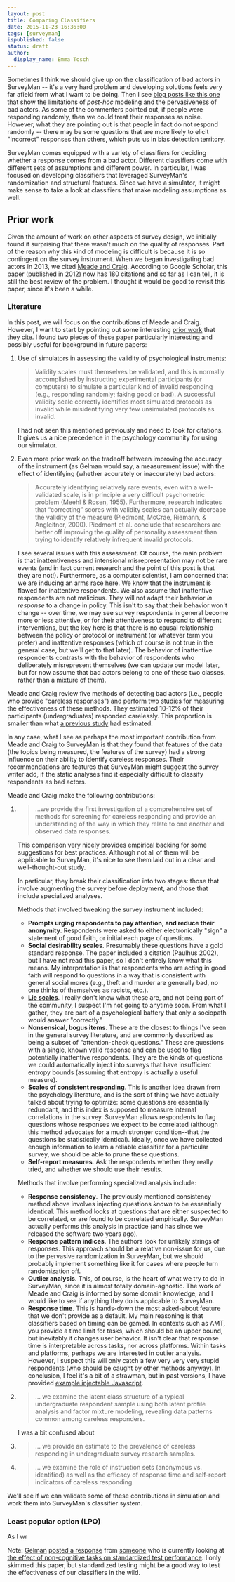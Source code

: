 ```yaml
---
layout: post
title: Comparing Classifiers
date: 2015-11-23 16:36:00
tags: [surveyman]
ispublished: false
status: draft
author:
  display_name: Emma Tosch
---
```


Sometimes I think we should give up on the classification of bad actors in SurveyMan -- it's a very hard problem and developing solutions feels very far afield from what I want to be doing. Then I see [blog posts like this one](http://andrewgelman.com/2015/11/16/is-84-less-than-3-11-of-respondents-say-yes/) that show the limitations of _post-hoc_ modeling and the pervasiveness of bad actors. As some of the commenters pointed out, if people were responding randomly, then we could treat their responses as noise. However, what they are pointing out is that people in fact do not respond randomly -- there may be some questions that are more likely to elicit "incorrect" responses than others, which puts us in bias detection territory.

SurveyMan comes equipped with a variety of classifiers for deciding whether a response comes from a bad actor. Different classifiers come with different sets of assumptions and different power. In particular, I was focused on developing classifiers that leveraged SurveyMan's randomization and structural features. Since we have a simulator, it might make sense to take a look at classifiers that make modeling assumptions as well.

<!-- What are the differences between classifiers? Some responses are classified the same way, regardless of classifier, but what do the boundary cases look like? How might we systematically bias results -->

## Prior work

Given the amount of work on other aspects of survey design, we initially found it surprising that there wasn't much on the quality of responses. Part of the reason why this kind of modeling is difficult is because it is so contingent on the survey instrument. When we began investigating bad actors in 2013, we cited [Meade and Craig](http://ubc-emotionlab.ca/wp-content/uploads/2012/06/Meade-Craig-2012-Careless-Responding-in-Survey-Data.pdf). According to Google Scholar, this paper (published in 2012) now has 180 citations and so far as I can tell, it is still the best review of the problem. I thought it would be good to revisit this paper, since it's been a while.


### Literature

In this post, we will focus on the contributions of Meade and Craig. However, I want to start by pointing out some interesting [prior work](http://www.personal.psu.edu/faculty/j/5/j5j/papers/JRP2005.pdf) that they cite. I found two pieces of these paper particularly interesting and possibly useful for background in future papers:

1. Use of simulators in assessing the validity of psychological instruments:

    > Validity scales must themselves be validated, and this is normally
    > accomplished by instructing experimental participants (or computers) to simulate a
    > particular kind of invalid responding (e.g., responding randomly; faking good or
    > bad). A successful validity scale correctly identifies most simulated protocols as
    > invalid while misidentifying very few unsimulated protocols as invalid.

    I had not seen this mentioned previously and need to look for citations. It gives us a nice precedence in the psychology community for using our simulator.

2. Even more prior work on the tradeoff between improving the accuracy of the instrument (as Gelman would say, a measurement issue) with the effect of identifying (whether accurately or inaccurately) bad actors:

    > Accurately identifying
    > relatively rare events, even with a well-validated scale, is in principle a very difficult
    > psychometric problem (Meehl & Rosen, 1955). Furthermore, research indicates that
    > “correcting” scores with validity scales can actually decrease the validity of the measure
    > (Piedmont, McCrae, Riemann, & Angleitner, 2000). Piedmont et al. conclude
    > that researchers are better off improving the quality of personality assessment than
    > trying to identify relatively infrequent invalid protocols.

    I see several issues with this assessment. Of course, the main problem is that inattentiveness and intensional misrepresentation may not be rare events (and in fact current research and the point of this post is that they are not!). Furthermore, as a computer scientist, I am concerned that we are inducing an arms race here. We know that the instrument is flawed for inattentive respondents. We also assume that inattentive respondents are not malicious. They will not adapt their behavior _in response_ to a change in policy. This isn't to say that their behavior won't change -- over time, we may see survey respondents in general become more or less attentive, or for their attentiveness to respond to different interventions, but the key here is that there is no causal relationship between the policy or protocol or instrument (or whatever term you prefer) and inattentive responses (which of course is not true in the general case, but we'll get to that later). The behavior of inattentive respondents contrasts with the behavior of respondents who deliberately misrepresent themselves (we can update our model later, but for now assume that bad actors belong to one of these two classes, rather than a mixture of them). 



Meade and Craig review five methods of detecting bad actors (i.e., people who provide "careless responses") and perform two studies for measuring the effectiveness of these methods. They estimated 10-12% of their participants (undergraduates) responded carelessly. This proportion is smaller than what [a previous study](http://www.personal.psu.edu/faculty/j/5/j5j/papers/JRP2005.pdf) had estimated.
<!--This previous study looked at three major threats to validity in web surveys: (1) "linguistic incompetence", (2) inattentiveness, and (3) intensional misrepresentation. They defined linguistic incompetence to be issues with reading level. Since SurveyMan permits branching, pollution of the data via linguistic incompetence can easily be prevented by beginning the survey with a branching question that measures comprehension. Indeed, our collaborators in linguistics were very interested in augmenting SurveyMan with pre-tests to determine eligibility. Inattentiveness and intensional misrepresentation form the core challenge with extant methods for identifying bad actors: inattentiveness may be random, but intentional misrepresentation is not.
The authors propose using the same methods that have been used to detect linguistic incompetence to detect careless responses. This might work for us, since we randomize surveys, but it does not detect fatigue. -->
In any case, what I see as perhaps the most important contribution from Meade and Craig to SurveyMan is that they found that features of the data (the topics being measured, the features of the survey) had a strong influence on their ability to identify careless responses. Their recommendations are features that SurveyMan might suggest the survey writer add, if the static analyses find it especially difficult to classify respondents as bad actors.

Meade and Craig make the following contributions:


1. 
    > ...we provide the first investigation of a
    > comprehensive set of methods for screening for careless responding
    > and provide an understanding of the way in which they relate
    > to one another and observed data responses.

    This comparison very nicely provides empirical backing for some suggestions for best practices. Although not all of them will be applicable to SurveyMan, it's nice to see them laid out in a clear and well-thought-out study.

	In particular, they break their classification into two stages: those that involve augmenting the survey before deployment, and those that include specialized analyses.

	Methods that involved tweaking the survey instrument included:

	* **Prompts urging respondents to pay attention, and reduce their anonymity**. Respondents were asked to either electronically "sign" a statement of good faith, or initial each page of questions. 
	* **Social desirability scales**. Presumably these questions have a gold standard response. The paper included a citation (Paulhus 2002), but I have not read this paper, so I don't entirely know what this means. My interpretation is that respondents who are acting in good faith will respond to questions in a way that is consistent with general social mores (e.g., theft and murder are generally bad, no one thinks of themselves as racists, etc.).
	* **[Lie scales](http://www.mmpi-info.com/mmpidict1)**. I really don't know what these are, and not being part of the community, I suspect I'm not going to anytime soon. From what I gather, they are part of a psychological battery that only a sociopath would answer "correctly."
	* **Nonsensical, bogus items**. These are the closest to things I've seen in the general survey literature, and are commonly described as being a subset of "attention-check questions." These are questions with a single, known valid response and can be used to flag potentially inattentive respondents. They are the kinds of questions we could automatically inject into surveys that have insufficient entropy bounds (assuming that entropy is actually a useful measure).
	* **Scales of consistent responding**. This is another idea drawn from the psychology literature, and is the sort of thing we have actually talked about trying to optimize: some questions are essentially redundant, and this index is supposed to measure internal correlations in the survey. SurveyMan allows respondents to flag questions whose responses we expect to be correlated (although this method advocates for a much stronger condition--that the questions be statistically identical). Ideally, once we have collected enough information to learn a reliable classifier for a particular survey, we should be able to prune these questions.
	* **Self-report measures**. Ask the respondents whether they really tried, and whether we should use their results.


	Methods that involve performing specialized analysis include:

	* **Response consistency**. The previously mentioned consistency method above involves injecting questions *known* to be essentially identical. This method looks at questions that are either suspected to be correlated, or are found to be correlated empirically. SurveyMan actually performs this analysis in practice (and has since we released the software two years ago).
    * **Response pattern indices**. The authors look for unlikely strings of responses. This approach should be a relative non-issue for us, due to the pervasive randomization in SurveyMan, but we should probably implement something like it for cases where people turn randomization off.
	* **Outlier analysis**. This, of course, is the heart of what we try to do in SurveyMan, since it is almost totally domain-agnostic. The work of Meade and Craig is informed by some domain knowledge, and I would like to see if anything they do is applicable to SurveyMan.
	* **Response time**. This is hands-down the most asked-about feature that we don't provide as a default. My main reasoning is that classifiers based on timing can be gamed. In contexts such as AMT, you provide a time limit for tasks, which should be an upper bound, but inevitably it changes user behavior. It isn't clear that response time is interpretable across tasks, nor across platforms. Within tasks and platforms, perhaps we are interested in outlier analysis. However, I suspect this will only catch a few very very very stupid respondents (who should be caught by other methods anyway). In conclusion, I feel it's a bit of a strawman, but in past versions, I have provided [example injectable Javascript](https://gist.github.com/etosch/9241545).

2. 
    > ... we examine
    > the latent class structure of a typical undergraduate respondent
    > sample using both latent profile analysis and factor mixture modeling,
    > revealing data patterns common among careless responders.

	I was a bit confused about 

3. 
    > ... we provide an estimate to the prevalence of careless responding
    > in undergraduate survey research samples.

4. 
    > ... we
    > examine the role of instruction sets (anonymous vs. identified) as
    > well as the efficacy of response time and self-report indicators of
    > careless responding.


We'll see if we can validate some of these contributions in simulation and work them into SurveyMan's classifier system. 

### Least popular option (LPO)

As I wr




Note: [Gelman](http://www.stat.columbia.edu/~gelman/) [posted a response](http://andrewgelman.com/2015/11/16/just-filling-in-the-bubbles/) from [someone](http://www.uaedreform.org/collin-hitt/) who is currently looking at [the effect of non-cognitive tasks on standardized test performance](http://www.uaedreform.org/downloads/2015/07/edre-working-paper-2015-06.pdf). I only skimmed this paper, but standardized testing might be a good way to test the effectiveness of our classifiers in the wild. 
